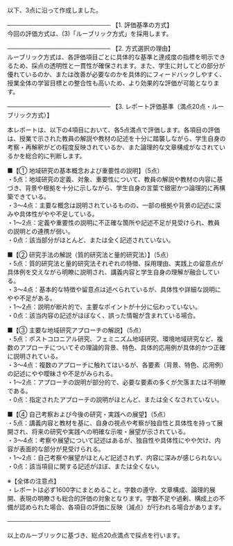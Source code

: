 以下、3点に沿って作成しました。

────────────────────────
【1. 評価基準の方式】  
今回の評価方式は、(3)「ルーブリック方式」を採用します。

────────────────────────
【2. 方式選択の理由】  
ルーブリック方式は、各評価項目ごとに具体的な基準と達成度の指標を明示できるため、採点の透明性と一貫性が確保されます。また、学生に対してどの部分が優れているのか、または改善が必要なのかを具体的にフィードバックしやすく、授業全体の学習目標との整合性も高いため、より効果的な評価が可能となります。

────────────────────────
【3. レポート評価基準（満点20点・ルーブリック方式）】

本レポートは、以下の4項目において、各5点満点で評価します。各項目の評価は、授業で示された教員の解説や教材の記述を十分に踏襲しながら、学生自身の考察・再解釈がどの程度反映されているか、また論理的な文章構成がなされているかを総合的に判断します。

■【① 地域研究の基本概念および重要性の説明】（5点）  
・5点：地域研究の定義、対象、重要性について、教員の解説や教材の内容に基づき、背景や根拠を十分に示しながら、学生自身の言葉で緻密かつ論理的に再構築できている。  
・3～4点：主要な概念は説明されているものの、一部の根拠や背景の記述に深みや具体性がやや不足している。  
・1～2点：定義や重要性の説明に不正確な箇所や記述不足が見受けられ、教員の説明との連携が弱い。  
・0点：該当部分がほとんど、または全く記述されていない。

■【② 研究手法の解説（質的研究法と量的研究法）】（5点）  
・5点：質的研究法と量的研究法それぞれの特徴、採用理由、実践上の留意点が具体例を交えながら明瞭に説明され、講義内容と学生自身の理解が融合している。  
・3～4点：基本的な特徴や留意点は述べられているが、具体性や詳細な説明にやや不足がある。  
・1～2点：説明が断片的で、主要なポイントが十分に伝わっていない。  
・0点：該当内容の記述がほぼなく、誤った情報が含まれている場合。

■【③ 主要な地域研究アプローチの解説】（5点）  
・5点：ポストコロニアル研究、フェミニズム地域研究、環境地域研究など、複数のアプローチについてその理論的背景、特色、具体的応用例が具体的かつ正確に説明されている。  
・3～4点：複数のアプローチに触れてはいるが、各要素（背景、特色、応用例）の記述にやや曖昧さや不足がみられる。  
・1～2点：アプローチの説明が部分的で、必要な要素の多くが欠落または不明瞭である。  
・0点：指定されたアプローチの説明がほとんど、または全くなされていない。

■【④ 自己考察および今後の研究・実践への展望】（5点）  
・5点：講義内容と教材を基に、自身の視点や考察が独自性と具体性を持って展開され、将来の研究や実践への明確な示唆・展望が示されている。  
・3～4点：考察や展望について記述はあるが、独自性や具体性にやや欠け、内容が表面的な部分が見受けられる。  
・1～2点：自己考察や展望がほとんど記述されず、内容に深みが感じられない。  
・0点：該当項目に関する記述がほぼ、または全くない。

※【全体の注意点】  
・レポートは必ず1600字にまとめること。字数の遵守、文章構成、論理的展開、表現の明瞭さも総合的評価の対象となります。字数不足や過剰、構成上の不備が認められた場合、各項目の評価に反映（減点）が行われる場合があります。

────────────────────────

以上のルーブリックに基づき、総点20点満点で採点を行います。